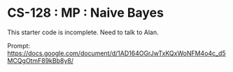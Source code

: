 # CS-128 : MP : Naive Bayes

This starter code is incomplete. Need to talk to Alan.

Prompt: https://docs.google.com/document/d/1AD164OGrJwTxKQxWoNFM4o4c_d5MCQgOtmF89kBb8y8/
